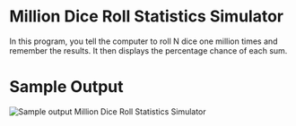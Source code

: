 Million Dice Roll Statistics Simulator
========================================================

In this program, you tell the computer to roll N dice one million times and remember the results. It then displays the percentage chance of each sum.

Sample Output
========================================================

![Sample output Million Dice Roll Statistics Simulator](https://github.com/nihathalici/The-Big-Book-of-Small-Python-Projects/blob/main/C46-Project-46-Million-Dice/milliondicestats_sample_output.PNG)

